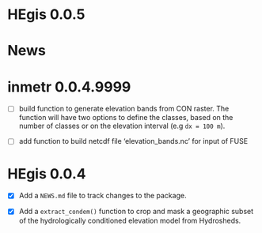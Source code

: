 # HEgis 0.0.5

News
================

<!-- NEWS.md is generated from NEWS.Rmd. Please edit that file -->

# inmetr 0.0.4.9999

  - [ ] build function to generate elevation bands from CON raster. The
    function will have two options to define the classes, based on the
    number of classes or on the elevation interval (e.g `dx = 100 m`).

  - [ ] add function to build netcdf file ‘elevation\_bands.nc’ for
    input of FUSE

# HEgis 0.0.4

  - [x] Add a `NEWS.md` file to track changes to the package.

  - [x] Add a `extract_condem()` function to crop and mask a geographic
    subset of the hydrologically conditioned elevation model from
    Hydrosheds.
